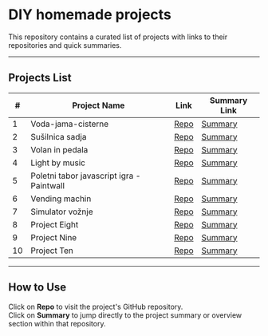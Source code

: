 # DIY homemade projects

This repository contains a curated list of projects with links to their repositories and quick summaries.

---

## Projects List

| #  | Project Name           | Link                          | Summary Link               |
|----|-----------------------|------------------------------------------|----------------------------|
| 1  | Voda-jama-cisterne      | [Repo](https://github.com/username/project-one) | [Summary](https://github.com/username/project-one#summary) |
| 2  | Sušilnica sadja         | [Repo](https://github.com/Matejos511/Domaci-Arduino-projekti/tree/main/Su_ilnica_14.5_delovna_verzija) | [Summary](https://github.com/username/project-two#summary) |
| 3  | Volan in pedala         | [Repo](https://github.com/username/project-three) | [Summary](https://github.com/username/project-three#summary) |
| 4  | Light by music            | [Repo](https://github.com/Matejos511/Domaci-Arduino-projekti/tree/main/BrainSmash_AcousticControlForRGBLEDStrips_6_2019) | [Summary](https://github.com/username/project-four#summary) |
| 5  | Poletni tabor javascript igra - Paintwall            | [Repo](https://github.com/username/project-five) | [Summary]([https://github.com/username/project-five#summary](https://github.com/Matejos511/Domaci-Arduino-projekti/tree/main/Ka%C4%8Dice)) |
| 6  | Vending machin             | [Repo](https://github.com/Matejos511/Domaci-Arduino-projekti/tree/main/vending_-_machinnn) | [Summary](https://github.com/username/project-six#summary) |
| 7  | Simulator vožnje           | [Repo](h[ttps://github.com/username/project-seven](https://github.com/Matejos511/Domaci-Arduino-projekti/tree/main/Gaming-sim-koda)) | [Summary](https://github.com/username/project-seven#summary) |
| 8  | Project Eight           | [Repo](https://github.com/username/project-eight) | [Summary](https://github.com/username/project-eight#summary) |
| 9  | Project Nine            | [Repo](https://github.com/username/project-nine) | [Summary](https://github.com/username/project-nine#summary) |
| 10 | Project Ten             | [Repo](https://github.com/username/project-ten) | [Summary](https://github.com/username/project-ten#summary) |

---

## How to Use

Click on **Repo** to visit the project's GitHub repository.  
Click on **Summary** to jump directly to the project summary or overview section within that repository.
